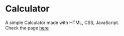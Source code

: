 # Calculator
A simple Calculator made with HTML, CSS, JavaScript. <br>
Check the page [here](https://violitaandriana.github.io/calculator-new/)
